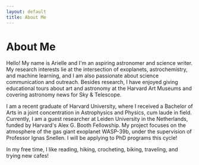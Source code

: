 ```yaml
---
layout: default
title: About Me
---
```


# About Me

Hello! My name is Arielle and I'm an aspiring astronomer and science writer. My research interests lie at the intersection of exoplanets, astrochemistry, and machine learning, and I am also passionate about science communication and outreach. Besides research, I have enjoyed giving educational tours about art and astronomy at the Harvard Art Museums and covering astronomy news for Sky & Telescope.

I am a recent graduate of Harvard University, where I received a Bachelor of Arts in a joint concentration in Astrophysics and Physics, cum laude in field. Currently, I am a guest researcher at Leiden University in the Netherlands, funded by Harvard's Alex G. Booth Fellowship. My project focuses on the atmosphere of the gas giant exoplanet WASP-39b, under the supervision of Professor Ignas Snellen. I will be applying to PhD programs this cycle!

In my free time, I like reading, hiking, crocheting, biking, traveling, and trying new cafes!